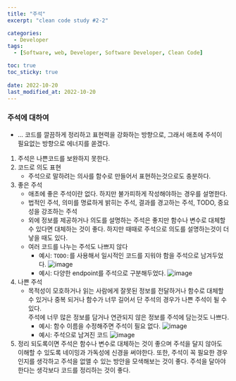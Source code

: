 ```yaml
---
title: "주석"
excerpt: "clean code study #2-2"

categories:
  - Developer
tags:
  - [Software, web, Developer, Software Developer, Clean Code]

toc: true
toc_sticky: true
 
date: 2022-10-20
last_modified_at: 2022-10-20
---
```



### 주석에 대하여
- ... 코드를 깔끔하게 정리하고 표현력을 강화하는 방향으로, 그래서 애초에 주석이 필요없는 방향으로 에너지를 쏟겠다.
1. 주석은 나쁜코드를 보완하지 못한다.
2. 코드로 의도 표현
    - 주석으로 말하려는 의사를 함수로 만들어서 표현하는것으로도 충분하다.
3. 좋은 주석
    - 애초에 좋은 주석이란 없다. 하지만 불가피하게 작성해야하는 경우를 설명한다.
    - 법적인 주석, 의미를 명료하게 밝히는 주석, 결과를 경고하는 주석, TODO, 중요성을 강조하는 주석
    - 외에 정보를 제공하거나 의도를 설명하는 주석은 좋지만 함수나 변수로 대체할 수 있다면 대체하는 것이 좋다. 하지만 때때로 주석으로 의도를 설명하는것이 더 낳을 때도 있다.
    - 여러 코드를 나누는 주석도 나쁘지 않다
      - 예시: `TODO:`를 사용해서 일시적인 코드를 지워야 함을 주석으로 남겨두었다.
        ![image](https://user-images.githubusercontent.com/65106740/197261203-5c87e6b4-aa26-4c1f-931d-39f6a8c2b8b4.png)
      - 예시: 다양한 endpoint를 주석으로 구분해두었다. 
        ![image](https://user-images.githubusercontent.com/65106740/197262244-75efe863-e5c6-4eb2-b5a6-b20127a831cd.png)
4. 나쁜 주석
    - 목적성이 모호하거나 읽는 사람에게 잘못된 정보를 전달하거나 함수로 대체할 수 있거나 중복 되거나 함수가 너무 길어서 단 주석의 경우가 나쁜 주석이 될 수 있다.<br />
     주석에 너무 많은 정보를 담거나 연관되지 않은 정보를 주석에 담는것도 나쁘다.
      - 예시: 함수 이름을 수정해주면 주석이 필요 없다.
        ![image](https://user-images.githubusercontent.com/65106740/197261842-bc8a7fac-107e-4d27-89c4-e5879a177a62.png)
      - 예시: 주석으로 남겨진 코드
        ![image](https://user-images.githubusercontent.com/65106740/197263508-e26e7074-582f-4904-810e-ca33f9396832.png)
5. 정리
  되도록이면 주석은 함수나 변수로 대체하는 것이 좋으며 주석을 달지 않아도 이해할 수 있도록 네이밍과 가독성에 신경을 써야한다.
  또한, 주석이 꼭 필요한 경우인지를 생각하고 주석을 없앨 수 있는 방안을 모색해보는 것이 좋다. 주석을 달아야한다는 생각보다 코드를 정리하는 것이 좋다.
